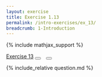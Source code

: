 ```yaml
---
layout: exercise
title: Exercise 1.13
permalink: /intro-exercises/ex_13/
breadcrumb: 1-Introduction
---
```


{% include mathjax_support %}

<div class="card">
<div class="card-header p-2">
<a href='#' class="p-2">Exercise 13</a>
<button type="button" class="btn btn-dark float-right" title="Solve this Exercise" onclick="solve('ex1.13');" href="#"><i id="ex1.13" class="fas fa-pen" style="color:white"></i></button>
<button type="button" class="btn btn-dark float-right" title="Edit this Question"  style="margin-left:10px; margin-right:10px;" onclick="upvote('ex1.13');" href="#"><i id="ex1.13" class="far fa-edit" style="color:white"></i></button>
</div>
<div class="card-body">
<p class="card-text">{% include_relative question.md %}</p>
</div>
</div>
<br>
